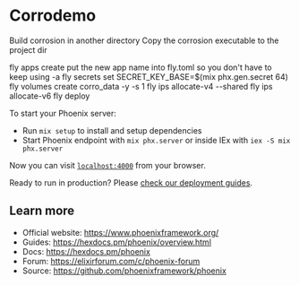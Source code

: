 # Corrodemo
Build corrosion in another directory
Copy the corrosion executable to the project dir

fly apps create
put the new app name into fly.toml so you don't have to keep using -a
fly secrets set SECRET_KEY_BASE=$(mix phx.gen.secret 64)
fly volumes create corro_data -y -s 1
fly ips allocate-v4 --shared
fly ips allocate-v6
fly deploy

To start your Phoenix server:

  * Run `mix setup` to install and setup dependencies
  * Start Phoenix endpoint with `mix phx.server` or inside IEx with `iex -S mix phx.server`

Now you can visit [`localhost:4000`](http://localhost:4000) from your browser.

Ready to run in production? Please [check our deployment guides](https://hexdocs.pm/phoenix/deployment.html).

## Learn more

  * Official website: https://www.phoenixframework.org/
  * Guides: https://hexdocs.pm/phoenix/overview.html
  * Docs: https://hexdocs.pm/phoenix
  * Forum: https://elixirforum.com/c/phoenix-forum
  * Source: https://github.com/phoenixframework/phoenix
